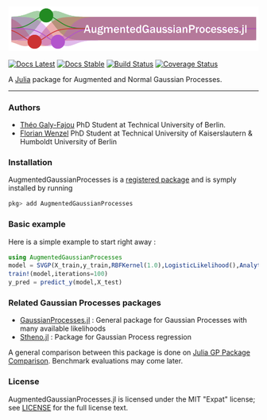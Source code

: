 [![AugmentedGaussianProcesses.jl](assets/banner.png)](https://github.com/theogf/AugmentedGaussianProcesses.jl)

[![Docs Latest](https://img.shields.io/badge/docs-dev-blue.svg)](https://theogf.github.io/AugmentedGaussianProcesses.jl/dev)
[![Docs Stable](https://img.shields.io/badge/docs-stable-blue.svg)](https://theogf.github.io/AugmentedGaussianProcesses.jl/stable)
[![Build Status](https://travis-ci.org/theogf/AugmentedGaussianProcesses.jl.svg?branch=master)](https://travis-ci.org/theogf/AugmentedGaussianProcesses.jl)
[![Coverage Status](https://coveralls.io/repos/github/theogf/AugmentedGaussianProcesses.jl/badge.svg?branch=master)](https://coveralls.io/github/theogf/AugmentedGaussianProcesses.jl?branch=master)


A [Julia](http://julialang.org) package for Augmented and Normal Gaussian Processes.

***

### Authors
- [Théo Galy-Fajou](https://theogf.github.io) PhD Student at Technical University of Berlin.
- [Florian Wenzel](http://www.florian-wenzel.de) PhD Student at Technical University of Kaiserslautern & Humboldt University of Berlin

### Installation

AugmentedGaussianProcesses is a [registered package](http://pkg.julialang.org) and is symply installed by running
```julia
pkg> add AugmentedGaussianProcesses
```

### Basic example

Here is a simple example to start right away :
```julia
using AugmentedGaussianProcesses
model = SVGP(X_train,y_train,RBFKernel(1.0),LogisticLikelihood(),AnalyticVI(),50)
train!(model,iterations=100)
y_pred = predict_y(model,X_test)
```

### Related Gaussian Processes packages

- [GaussianProcesses.jl](https://github.com/STOR-i/GaussianProcesses.jl) : General package for Gaussian Processes with many available likelihoods
- [Stheno.jl](https://github.com/willtebbutt/Stheno.jl) : Package for Gaussian Process regression

A general comparison between this package is done on [Julia GP Package Comparison](@ref). Benchmark evaluations may come later.

### License
AugmentedGaussianProcesses.jl is licensed under the MIT "Expat" license; see
[LICENSE](https://github.com/theogf/AugmentedGaussianProcesses.jl/LICENSE.md) for
the full license text.
